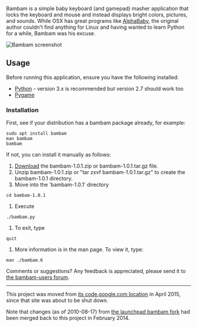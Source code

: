 Bambam is a simple baby keyboard (and gamepad) masher application that locks the keyboard and mouse and instead displays bright colors, pictures, and sounds.  While OSX has great programs like [AlphaBaby](http://www.kldickey.addr.com/alphababy/), the original author couldn't find anything for Linux and having wanted to learn Python for a while, Bambam was his excuse.

![Bambam screenshot](docs/bambam.png "Bambam screenshot")

## Usage ##

Before running this application, ensure you have the following installed:
  * [Python](http://python.org) - version 3.x is recommended but version 2.7 should work too
  * [Pygame](http://www.pygame.org/)

### Installation ###

First, see if your distribution has a bambam package already, for example:
```
sudo apt install bambam
man bambam
bambam
```

If not, you can install it manually as follows:
  1. [Download](https://github.com/porridge/bambam/releases) the bambam-1.0.1.zip or bambam-1.0.1.tar.gz file.
  1. Unzip bambam-1.0.1.zip or "tar zxvf bambam-1.0.1.tar.gz" to create the bambam-1.0.1 directory.
  1. Move into the 'bambam-1.0.1' directory
```
cd bambam-1.0.1
```
  1. Execute
```
./bambam.py
```
  1. To exit, type
```
quit
```
  1. More information is in the man page. To view it, type:
```
man ./bambam.6
```

Comments or suggestions? Any feedback is appreciated, please send it to [the bambam-users forum](https://groups.google.com/forum/#!forum/bambam-users).


---

This project was moved from [its code.google.com location](https://code.google.com/p/bambam/) in April 2015, since that site was about to be shut down.

Note that changes (as of 2010-08-17) from [the launchpad bambam fork](https://launchpad.net/bambam) had been merged back to this project in February 2014.
